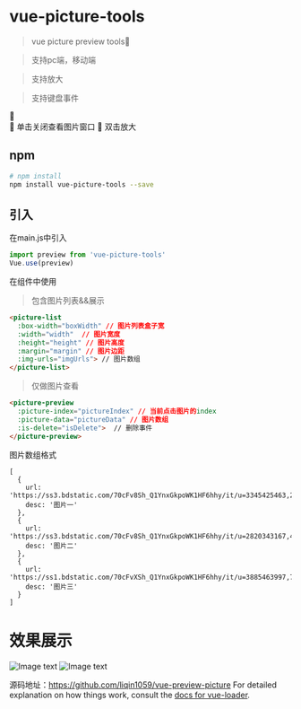 # vue-picture-tools

> vue picture preview tools👫

> 支持pc端，移动端

> 支持放大

> 支持键盘事件

🙋  
🙋 单击关闭查看图片窗口
🙋 双击放大

## npm

``` bash
# npm install
npm install vue-picture-tools --save
```
## 引入
在main.js中引入
```js
import preview from 'vue-picture-tools'
Vue.use(preview)
```
在组件中使用
> 包含图片列表&&展示
``` html
<picture-list
  :box-width="boxWidth" // 图片列表盒子宽
  :width="width"  // 图片宽度
  :height="height" // 图片高度
  :margin="margin" // 图片边距
  :img-urls="imgUrls"> // 图片数组
</picture-list>
```
> 仅做图片查看
``` html
<picture-preview
  :picture-index="pictureIndex" // 当前点击图片的index
  :picture-data="pictureData" // 图片数组
  :is-delete="isDelete">  // 删除事件
</picture-preview>
```
图片数组格式
```
[
  {
    url: 'https://ss3.bdstatic.com/70cFv8Sh_Q1YnxGkpoWK1HF6hhy/it/u=3345425463,2829351688&fm=26&gp=0.jpg',
    desc: '图片一'
  },
  {
    url: 'https://ss3.bdstatic.com/70cFv8Sh_Q1YnxGkpoWK1HF6hhy/it/u=2820343167,442028568&fm=26&gp=0.jpg',
    desc: '图片二'
  },
  {
    url: 'https://ss1.bdstatic.com/70cFvXSh_Q1YnxGkpoWK1HF6hhy/it/u=3885463997,795370374&fm=26&gp=0.jpg',
    desc: '图片三'
  }
]
```
# 效果展示

![Image text](https://raw.githubusercontent.com/liqin1059/images/master/vue-preview-picture/picture-box.png?token=AGHRB62USUH73GM52SAPHVS43KCT6)
![Image text](https://raw.githubusercontent.com/liqin1059/images/master/vue-preview-picture/picture-preview.png?token=AGHRB65XMRKEPA7UYJ5JJBS43KCVW)

源码地址：https://github.com/liqin1059/vue-preview-picture
For detailed explanation on how things work, consult the [docs for vue-loader](http://vuejs.github.io/vue-loader).
